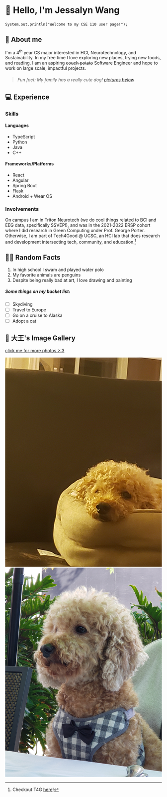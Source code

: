 # 👋 Hello, I'm Jessalyn Wang

`System.out.println("Welcome to my CSE 110 user page!");`

## 🐧 About me

I'm a 4<sup>th</sup> year CS major interested in HCI, Neurotechnology, and Sustainability. In my free time I love exploring new places, trying new foods, and reading. I am an aspiring ~~couch potato~~ Software Engineer and hope to work on large scale, impactful projects.

> ###### Fun fact: My family has a really cute dog! [pictures below](#大王s-image-gallery)

## 💻 Experience

### Skills

#### Languages

- TypeScript
- Python
- Java
- C++

#### Frameworks/Platforms

- React
- Angular
- Spring Boot
- Flask
- Android + Wear OS

### Involvements

On campus I am in Triton Neurotech (we do cool things related to BCI and EEG data, specifically SSVEP!), and was in the 2021-2022 ERSP cohort where I did research in Green Computing under Prof. George Porter. Otherwise, I am part of Tech4Good @ UCSC, an HCI lab that does research and development intersecting tech, community, and education.[^1]

[^1]: Checkout T4G [here](https://tech4good.soe.ucsc.edu/#/)!

## 🏊‍♀️ Random Facts

1. In high school I swam and played water polo
2. My favorite animals are penguins
3. Despite being really bad at art, I love drawing and painting

##### Some things on my bucket list:
- [ ] Skydiving
- [ ] Travel to Europe
- [ ] Go on a cruise to Alaska
- [ ] Adopt a cat

## 🐶 大王's Image Gallery

[click me for more photos >:3](dogPics.md)

![Sleepy King](/assets/sleepy_dog.jpg)
![Distinguished King](/assets/distinguished_dog.jpg)